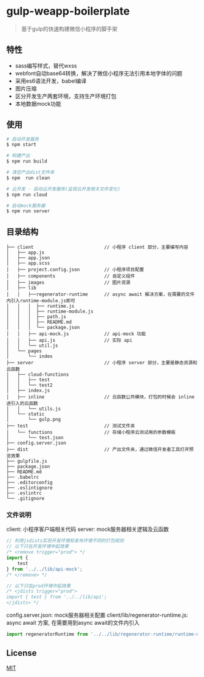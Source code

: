 # gulp-weapp-boilerplate

> 基于gulp的快速构建微信小程序的脚手架

## 特性

* sass编写样式，替代wxss
* webfont自动base64转换，解决了微信小程序无法引用本地字体的问题
* 采用es6语法开发，babel编译
* 图片压缩
* 区分开发生产两套环境，支持生产环境打包
* 本地数据mock功能

## 使用

```bash
# 启动开发服务
$ npm start

# 构建产出
$ npm run build

# 清空产出dist文件夹
$ npm  run clean

# 云开发 · 启动云开发服务(监视云开发相关文件变化)
$ npm run cloud

# 启动mock服务器
$ npm run server
```

## 目录结构

```
├── client                          // 小程序 client 部分，主要编写内容
│   ├── app.js
│   ├── app.json
│   ├── app.scss
│   ├── project.config.json         // 小程序项目配置
│   ├── components                  // 自定义组件
│   ├── images                      // 图片资源
│   ├── lib
|   │   ├──regenerator-runtime      // async await 解决方案，在需要的文件内引入runtime-module.js即可
│   │   │  ├── runtime.js
│   │   │  ├── runtime-module.js
│   │   │  ├── path.js
│   │   │  ├── README.md
│   │   │  └── package.json
│   │   ├── api-mock.js             // api-mock 功能
│   │   ├── api.js                  // 实际 api
│   │   └── util.js
│   └── pages
│       └── index
├── server                          // 小程序 server 部分，主要是静态资源和云函数
│   ├── cloud-functions
│   │   ├── test
│   │   └── test2
│   ├── index.js
│   ├── inline                      // 云函数公共模块，打包的时候会 inline 进引入的云函数
│   │   └── utils.js
│   └── static
│       └── gulp.png
├── test                            // 测试文件夹
│   └── functions                   // 存储小程序云测试用的参数模板
│       └── test.json
├── config.server.json
├── dist                            // 产出文件夹，通过微信开发者工具打开预览效果
├── gulpfile.js
├── package.json
├── README.md
├── .babelrc
├── .editorconfig
├── .eslintignore
├── .eslintrc
└── .gitignore
```

### 文件说明

client: 小程序客户端相关代码
server: mock服务器相关逻辑及云函数
```javascript
// 利用jsdists实现开发环境和发布环境不同的打包规则
// 以下只在开发环境中起效果
/* <remove trigger="prod"> */
import {
    test
} from '../../lib/api-mock';
/* </remove> */

// 以下只在prod环境中起效果
/* <jdists trigger="prod">
import { test } from '../../lib/api';
</jdists> */
```
config.server.json: mock服务器相关配置
client/lib/regenerator-runtime.js: async await 方案, 在需要用到async await的文件内引入
```javascript
import regeneratorRuntime from '../../lib/regenerator-runtime/runtime-module';
```

## License

[MIT](https://github.com/kindboy/gulp-WeApp-boilerplate/blob/master/LICENSE)